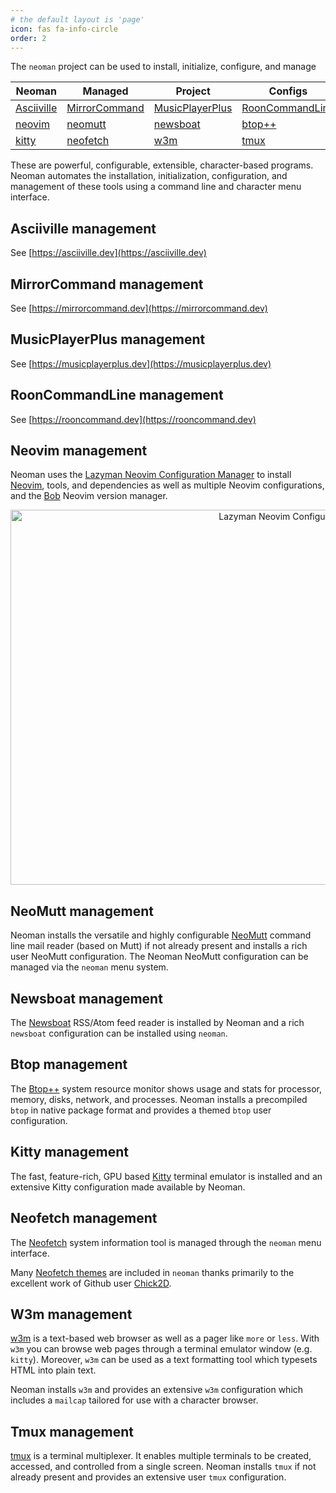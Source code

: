 ```yaml
---
# the default layout is 'page'
icon: fas fa-info-circle
order: 2
---
```


The `neoman` project can be used to install, initialize, configure, and manage

| **Neoman**                           | **Managed**                                | **Project**                                    | **Configs**                                    |
| ------------------------------------ | ------------------------------------------ | ---------------------------------------------- | ---------------------------------------------- |
| [Asciiville](#asciiville-management) | [MirrorCommand](#mirrorcommand-management) | [MusicPlayerPlus](#musicplayerplus-management) | [RoonCommandLine](#rooncommandline-management) |
| [neovim](#neovim-management)         | [neomutt](#neomutt-management)             | [newsboat](#newsboat-management)               | [btop++](#btop-management)                     |
| [kitty](#kitty-management)           | [neofetch](#neofetch-management)           | [w3m](#w3m-management)                         | [tmux](#tmux-management)                       |

These are powerful, configurable, extensible, character-based programs. Neoman
automates the installation, initialization, configuration, and management of
these tools using a command line and character menu interface.

## Asciiville management

See [https://asciiville.dev](https://asciiville.dev)

## MirrorCommand management

See [https://mirrorcommand.dev](https://mirrorcommand.dev)

## MusicPlayerPlus management

See [https://musicplayerplus.dev](https://musicplayerplus.dev)

## RoonCommandLine management

See [https://rooncommand.dev](https://rooncommand.dev)

## Neovim management

Neoman uses the
[Lazyman Neovim Configuration Manager](https://lazyman.dev)
to install [Neovim](https://neovim.io/), tools, and dependencies as well as
multiple Neovim configurations, and the
[Bob](https://github.com/MordechaiHadad/bob) Neovim version manager.

<div align="center">
<p float="center">
  <img src="https://raw.githubusercontent.com/wiki/doctorfree/nvim-lazyman/screenshots/lazymenu-transparent.png" alt="Lazyman Neovim Configuration Menu" style="width:900px;height:600px;">
</p>
</div>

## NeoMutt management

Neoman installs the versatile and highly configurable
[NeoMutt](https://github.com/neomutt/neomutt#readme)
command line mail reader (based on Mutt) if not already present
and installs a rich user NeoMutt configuration. The Neoman
NeoMutt configuration can be managed via the `neoman` menu system.

## Newsboat management

The [Newsboat](https://newsboat.org) RSS/Atom feed reader is installed by
Neoman and a rich `newsboat` configuration can be installed using `neoman`.

## Btop management

The [Btop++](https://github.com/doctorfree/btop#readme) system resource monitor
shows usage and stats for processor, memory, disks, network, and processes.
Neoman installs a precompiled `btop` in native package format and provides
a themed `btop` user configuration.

## Kitty management

The fast, feature-rich, GPU based [Kitty](https://sw.kovidgoyal.net/kitty)
terminal emulator is installed and an extensive Kitty configuration made
available by Neoman.

## Neofetch management

The [Neofetch](https://github.com/dylanaraps/neofetch) system information tool is managed
through the `neoman` menu interface.

Many [Neofetch themes](share/neofetch-themes/README.md) are included
in `neoman` thanks primarily to the excellent work of Github user
[Chick2D](https://github.com/Chick2D/neofetch-themes).

## W3m management

[w3m](https://w3m.sourceforge.net) is a text-based web browser as well as a
pager like `more` or `less`. With `w3m` you can browse web pages through a
terminal emulator window (e.g. `kitty`). Moreover, `w3m` can be used as a text
formatting tool which typesets HTML into plain text.

Neoman installs `w3m` and provides an extensive `w3m` configuration which
includes a `mailcap` tailored for use with a character browser.

## Tmux management

[tmux](https://github.com/tmux/tmux/wiki) is a terminal multiplexer. It enables
multiple terminals to be created, accessed, and controlled from a single screen.
Neoman installs `tmux` if not already present and provides an extensive user
`tmux` configuration.
